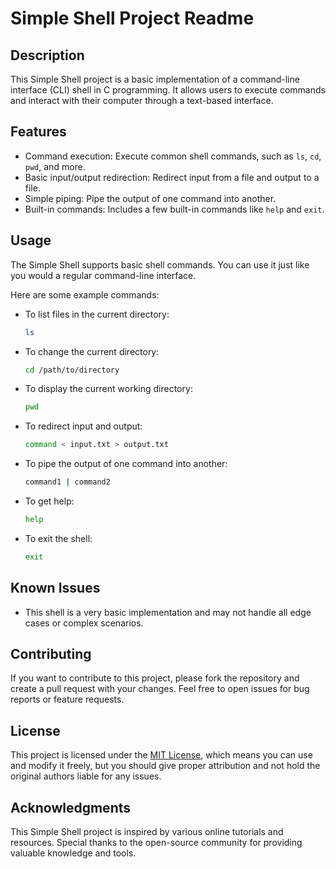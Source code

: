 # Simple Shell Project Readme

## Description

This Simple Shell project is a basic implementation of a command-line interface (CLI) shell in C programming. It allows users to execute commands and interact with their computer through a text-based interface.

## Features

- Command execution: Execute common shell commands, such as `ls`, `cd`, `pwd`, and more.
- Basic input/output redirection: Redirect input from a file and output to a file.
- Simple piping: Pipe the output of one command into another.
- Built-in commands: Includes a few built-in commands like `help` and `exit`.

## Usage

The Simple Shell supports basic shell commands. You can use it just like you would a regular command-line interface.

Here are some example commands:

- To list files in the current directory:
  
  ```bash
  ls
  ```

- To change the current directory:

  ```bash
  cd /path/to/directory
  ```

- To display the current working directory:

  ```bash
  pwd
  ```

- To redirect input and output:

  ```bash
  command < input.txt > output.txt
  ```

- To pipe the output of one command into another:

  ```bash
  command1 | command2
  ```

- To get help:

  ```bash
  help
  ```

- To exit the shell:

  ```bash
  exit
  ```

## Known Issues

- This shell is a very basic implementation and may not handle all edge cases or complex scenarios.

## Contributing

If you want to contribute to this project, please fork the repository and create a pull request with your changes. Feel free to open issues for bug reports or feature requests.

## License

This project is licensed under the [MIT License](LICENSE), which means you can use and modify it freely, but you should give proper attribution and not hold the original authors liable for any issues.

## Acknowledgments

This Simple Shell project is inspired by various online tutorials and resources. Special thanks to the open-source community for providing valuable knowledge and tools.
